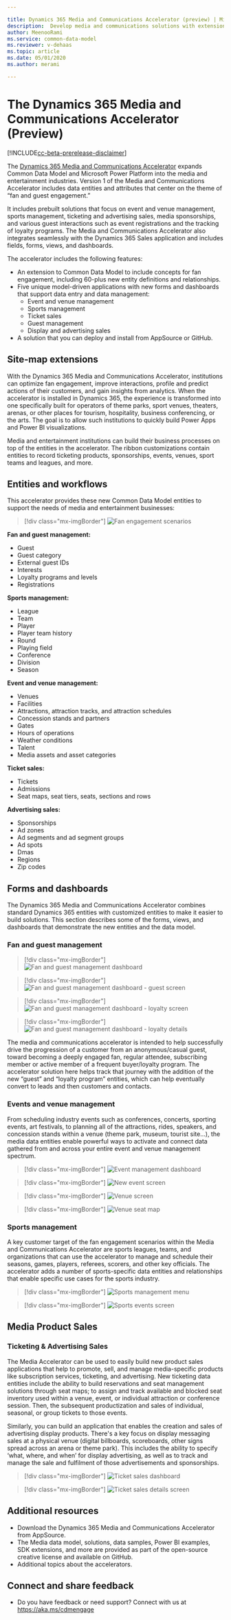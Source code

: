 ```yaml
---

title: Dynamics 365 Media and Communications Accelerator (preview) | Microsoft Docs
description:  Develop media and communications solutions with extensions to Common Data Model. Connect to built-in forms and Dynamics 365 Media and Communications Accelerator views.
author: MeenooRami
ms.service: common-data-model
ms.reviewer: v-dehaas
ms.topic: article
ms.date: 05/01/2020
ms.author: merami

---
```


<!--Editor explanation: The style guide says not to use "the" with either CDM or Power Platform. It also says to always precede Power Platform with Microsoft. -->



# The Dynamics 365 Media and Communications Accelerator (Preview)

[!INCLUDE[cc-beta-prerelease-disclaimer](../includes/cc-beta-prerelease-disclaimer.md)]

The [Dynamics 365 Media and Communications Accelerator](https://aka.ms/d365media) expands Common Data Model and Microsoft Power Platform into the media and entertainment industries. Version 1 of the Media and Communications Accelerator includes data entities and attributes that center on the theme of “fan and guest engagement.” 


<!-- I changed "center around" to "focus on" below to avoid using center around in two consecutive sentences. Also, it should be "center on" rather than "around." -->

It includes prebuilt solutions that focus on event and venue management, sports management, ticketing and advertising sales, media sponsorships, and various guest interactions such as event registrations and the tracking of loyalty programs. The Media and Communications Accelerator also integrates seamlessly with the Dynamics 365 Sales application and includes fields, forms, views, and dashboards.

The accelerator includes the following features:
- An extension to Common Data Model to include concepts for fan engagement, including 60-plus new entity definitions and relationships.
- Five unique model-driven applications with new forms and dashboards that support data entry and data management: 
  - Event and venue management
  - Sports management
  - Ticket sales
  - Guest management
  - Display and advertising sales
- A solution that you can deploy and install from AppSource or GitHub.

## Site-map extensions

With the Dynamics 365 Media and Communications Accelerator, institutions can optimize fan engagement, improve interactions, profile and predict actions of their customers, and gain insights from analytics. When the accelerator is installed in Dynamics 365, the experience is transformed into one specifically built for operators of theme parks, sport venues, theaters, arenas, or other places for tourism, hospitality, business conferencing, or the arts. The goal is to allow such institutions to quickly build Power Apps and Power BI visualizations.

Media and entertainment institutions can build their business processes on top of the entities in the accelerator. The ribbon customizations contain entities to record ticketing products, sponsorships, events, venues, sport teams and leagues, and more. 

## Entities and workflows

This accelerator provides these new Common Data Model entities to support the needs of media and entertainment businesses:



<!-- The image uses the abbreviations CDM and D365, which is not OK, according to the style guide. Can the image be revised? -->


> [!div class="mx-imgBorder"]
> ![Fan engagement scenarios](media/media-engagement.png "Fan engagement scenarios")

**Fan and guest management:**

<!-- I rearranged these in the order that they appear in the image. Do you want to add promotion codes to the list? -->

- Guest
- Guest category
- External guest IDs
- Interests
- Loyalty programs and levels
- Registrations

**Sports management:**

- League
- Team
- Player
- Player team history
- Round
- Playing field
- Conference
- Division
- Season

**Event and venue management:**

- Venues
- Facilities
- Attractions, attraction tracks, and attraction schedules
- Concession stands and partners
- Gates
- Hours of operations
- Weather conditions
- Talent
- Media assets and asset categories

**Ticket sales:**

- Tickets
- Admissions
- Seat maps, seat tiers, seats, sections and rows

**Advertising sales:**

<!-- What is or are Dmas? -->


- Sponsorships
- Ad zones
- Ad segments and ad segment groups
- Ad spots
- Dmas
- Regions
- Zip codes

## Forms and dashboards

The Dynamics 365 Media and Communications Accelerator combines standard Dynamics 365 entities with customized entities to make it easier to build solutions. This section describes some of the forms, views, and dashboards that demonstrate the new entities and the data model.

### Fan and guest management

> [!div class="mx-imgBorder"]
> ![Fan and guest management dashboard](media/media-fan-management.png "Fan and guest management dashboard")

> [!div class="mx-imgBorder"]
> ![Fan and guest management dashboard - guest screen](media/media-guest-screen.png "Fan and guest management dashboard - guest screen")

> [!div class="mx-imgBorder"]
> ![Fan and guest management dashboard - loyalty screen](media/media-loyalty-screen.png "Fan and guest management dashboard- loyalty screen")

> [!div class="mx-imgBorder"]
> ![Fan and guest management dashboard - loyalty details](media/media-loyalty-details.png "Fan and guest management dashboard - loyalty details")

The media and communications accelerator is intended to help successfully drive the progression of a customer from an anonymous/casual guest, toward becoming a deeply engaged fan, regular attendee, subscribing member or active member of a frequent buyer/loyalty program. The accelerator solution here helps track that journey with the addition of the new “guest” and “loyalty program” entities, which can help eventually convert to leads and then customers and contacts.

### Events and venue management

From scheduling industry events such as conferences, concerts, sporting events, art festivals, to planning all of the attractions, rides, speakers, and concession stands within a venue (theme park, museum, tourist site...), the media data entities enable powerful ways to activate and connect data gathered from and across your entire event and venue management spectrum.

> [!div class="mx-imgBorder"]
> ![Event management dashboard](media/media-events-screen.png "Event management dashboard")

> [!div class="mx-imgBorder"]
> ![New event screen](media/media-new-event.png "New event screen")

> [!div class="mx-imgBorder"]
> ![Venue screen](media/media-venue-screen.png "Venue screen")

> [!div class="mx-imgBorder"]
> ![Venue seat map](media/media-seat-map.png "Venue seat map")


### Sports management

A key customer target of the fan engagement scenarios within the Media and Communications Accelerator are sports leagues, teams, and organizations that can use the accelerator to manage and schedule their seasons, games, players, referees, scorers, and other key officials. The accelerator adds a number of sports-specific data entities and relationships that enable specific use cases for the sports industry.

> [!div class="mx-imgBorder"]
> ![Sports management menu](media/media-sports-mgmt-menu.png "Sports management menu")

> [!div class="mx-imgBorder"]
> ![Sports events screen](media/media-sports-events.png "Sports events screen")

## Media Product Sales

### Ticketing & Advertising Sales

The Media Accelerator can be used to easily build new product sales applications that help to promote, sell, and manage media-specific products like subscription services, ticketing, and advertising. New ticketing data entities include the ability to build reservations and seat management solutions through seat maps; to assign and track available and blocked seat inventory used within a venue, event, or individual attraction or conference session. Then, the subsequent productization and sales of individual, seasonal, or group tickets to those events. 

Similarly, you can build an application that enables the creation and sales of advertising display products. There's a key focus on  display messaging sales at a physical venue (digital billboards, scoreboards, other signs spread across an arena or theme park). This includes the ability to specify ‘what, where, and when’ for display advertising, as well as to track and manage the sale and fulfilment of those advertisements and sponsorships.

> [!div class="mx-imgBorder"]
> ![Ticket sales dashboard](media/media-ticket-dashboard.png "Ticket sales dashboard")

> [!div class="mx-imgBorder"]
> ![Ticket sales details screen](media/media-ticket-details.png "Ticket sales details screen")

## Additional resources

- Download the Dynamics 365 Media and Communications Accelerator from AppSource.
- The Media data model, solutions, data samples, Power BI examples, SDK extensions, and more are provided as part of the open-source creative license and available on GitHub.
- Additional topics about the accelerators.

## Connect and share feedback

- Do you have feedback or need support?  Connect with us at https://aka.ms/cdmengage 
